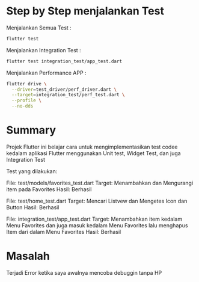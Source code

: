 # Step by Step menjalankan Test

Menjalankan Semua Test :

```bash
flutter test
```

Menjalankan Integration Test :

```bash
flutter test integration_test/app_test.dart
```
Menjalankan Performance APP :

```bash
flutter drive \
  --driver=test_driver/perf_driver.dart \
  --target=integration_test/perf_test.dart \
  --profile \
  --no-dds
```

# Summary
Projek Flutter ini belajar cara untuk mengimplementasikan test codee kedalam aplikasi Flutter menggunakan Unit test, Widget Test, dan juga Integration Test

Test yang dilakukan: 

File: test/models/favorites_test.dart
Target: Menambahkan dan Mengurangi item pada Favorites
Hasil: Berhasil

File: test/home_test.dart
Target: Mencari Listvew dan Mengetes Icon dan Button 
Hasil: Berhasil


File: integration_test/app_test.dart 
Target: Menambahkan item kedalam Menu Favorites dan juga masuk kedalam Menu Favorites lalu menghapus Item dari dalam Menu Favorites
Hasil: Berhasil 


# Masalah 
Terjadi Error ketika saya awalnya mencoba debuggin tanpa HP
